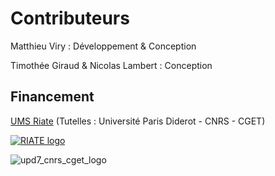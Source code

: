 # Contributeurs


Matthieu Viry : Développement & Conception


Timothée Giraud & Nicolas Lambert : Conception



## Financement

[UMS Riate](http://riate.cnrs.fr) (Tutelles : Université Paris Diderot - CNRS - CGET)

<a href="http://www.ums-riate.fr"><img src="img/riate_blue_red.png" alt="RIATE logo" style="max-height:26px;"></a>

<img src="img/bandologo.png" alt="upd7_cnrs_cget_logo" style="max-height:26px;">
